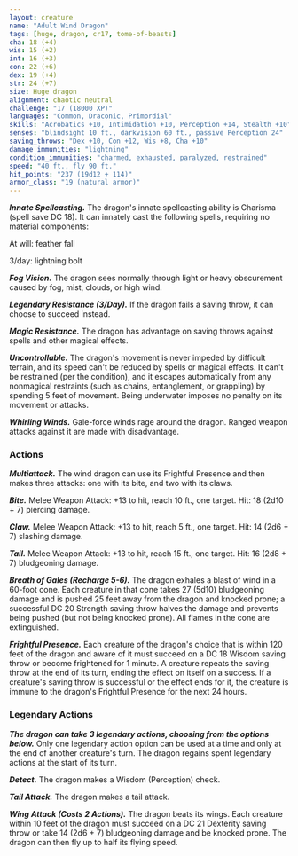 ```yaml
---
layout: creature
name: "Adult Wind Dragon"
tags: [huge, dragon, cr17, tome-of-beasts]
cha: 18 (+4)
wis: 15 (+2)
int: 16 (+3)
con: 22 (+6)
dex: 19 (+4)
str: 24 (+7)
size: Huge dragon
alignment: chaotic neutral
challenge: "17 (18000 XP)"
languages: "Common, Draconic, Primordial"
skills: "Acrobatics +10, Intimidation +10, Perception +14, Stealth +10"
senses: "blindsight 10 ft., darkvision 60 ft., passive Perception 24"
saving_throws: "Dex +10, Con +12, Wis +8, Cha +10"
damage_immunities: "lightning"
condition_immunities: "charmed, exhausted, paralyzed, restrained"
speed: "40 ft., fly 90 ft."
hit_points: "237 (19d12 + 114)"
armor_class: "19 (natural armor)"
---
```


***Innate Spellcasting.*** The dragon's innate spellcasting ability is Charisma (spell save DC 18). It can innately cast the following spells, requiring no material components:

At will: feather fall

3/day: lightning bolt

***Fog Vision.*** The dragon sees normally through light or heavy obscurement caused by fog, mist, clouds, or high wind.

***Legendary Resistance (3/Day).*** If the dragon fails a saving throw, it can choose to succeed instead.

***Magic Resistance.*** The dragon has advantage on saving throws against spells and other magical effects.

***Uncontrollable.*** The dragon's movement is never impeded by difficult terrain, and its speed can't be reduced by spells or magical effects. It can't be restrained (per the condition), and it escapes automatically from any nonmagical restraints (such as chains, entanglement, or grappling) by spending 5 feet of movement. Being underwater imposes no penalty on its movement or attacks.

***Whirling Winds.*** Gale-force winds rage around the dragon. Ranged weapon attacks against it are made with disadvantage.

### Actions

***Multiattack.*** The wind dragon can use its Frightful Presence and then makes three attacks: one with its bite, and two with its claws.

***Bite.*** Melee Weapon Attack: +13 to hit, reach 10 ft., one target. Hit: 18 (2d10 + 7) piercing damage.

***Claw.*** Melee Weapon Attack: +13 to hit, reach 5 ft., one target. Hit: 14 (2d6 + 7) slashing damage.

***Tail.*** Melee Weapon Attack: +13 to hit, reach 15 ft., one target. Hit: 16 (2d8 + 7) bludgeoning damage.

***Breath of Gales (Recharge 5-6).*** The dragon exhales a blast of wind in a 60-foot cone. Each creature in that cone takes 27 (5d10) bludgeoning damage and is pushed 25 feet away from the dragon and knocked prone; a successful DC 20 Strength saving throw halves the damage and prevents being pushed (but not being knocked prone). All flames in the cone are extinguished.

***Frightful Presence.*** Each creature of the dragon's choice that is within 120 feet of the dragon and aware of it must succeed on a DC 18 Wisdom saving throw or become frightened for 1 minute. A creature repeats the saving throw at the end of its turn, ending the effect on itself on a success. If a creature's saving throw is successful or the effect ends for it, the creature is immune to the dragon's Frightful Presence for the next 24 hours.

### Legendary Actions

***The dragon can take 3 legendary actions, choosing from the options below.*** Only one legendary action option can be used at a time and only at the end of another creature's turn. The dragon regains spent legendary actions at the start of its turn.

***Detect.*** The dragon makes a Wisdom (Perception) check.

***Tail Attack.*** The dragon makes a tail attack.

***Wing Attack (Costs 2 Actions).*** The dragon beats its wings. Each creature within 10 feet of the dragon must succeed on a DC 21 Dexterity saving throw or take 14 (2d6 + 7) bludgeoning damage and be knocked prone. The dragon can then fly up to half its flying speed.

